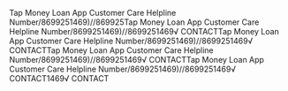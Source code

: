 Tap Money  Loan App Customer Care Helpline Number/8699251469)//869925Tap Money  Loan App Customer Care Helpline Number/8699251469)//8699251469√ CONTACTTap Money  Loan App Customer Care Helpline Number/8699251469)//8699251469√ CONTACTTap Money  Loan App Customer Care Helpline Number/8699251469)//8699251469√ CONTACTTap Money  Loan App Customer Care Helpline Number/8699251469)//8699251469√ CONTACT1469√ CONTACT

